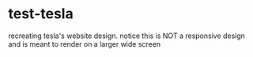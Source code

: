 # test-tesla

recreating tesla's website design.
notice this is NOT a responsive design and is meant to render on a larger wide screen
